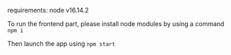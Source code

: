 requirements: node v16.14.2

To run the frontend part, please install node modules by using a command `npm i`

Then launch the app using `npm start`